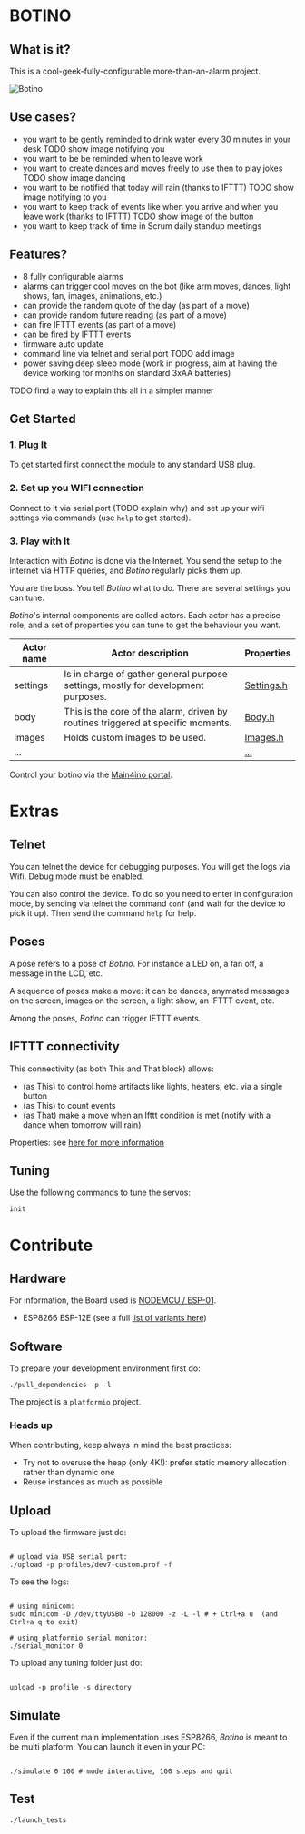 # BOTINO

## What is it? 

This is a cool-geek-fully-configurable more-than-an-alarm project. 

![Botino](misc/images/botino-v0.jpg)

## Use cases?

- you want to be gently reminded to drink water every 30 minutes in your desk TODO show image notifying you
- you want to be be reminded when to leave work
- you want to create dances and moves freely to use then to play jokes TODO show image dancing
- you want to be notified that today will rain (thanks to IFTTT) TODO show image notifying to you
- you want to keep track of events like when you arrive and when you leave work (thanks to IFTTT) TODO show image of the button
- you want to keep track of time in Scrum daily standup meetings

## Features?

- 8 fully configurable alarms
- alarms can trigger cool moves on the bot (like arm moves, dances, light shows, fan, images, animations, etc.)
- can provide the random quote of the day (as part of a move)
- can provide random future reading (as part of a move)
- can fire IFTTT events (as part of a move)
- can be fired by IFTTT events
- firmware auto update
- command line via telnet and serial port TODO add image
- power saving deep sleep mode (work in progress, aim at having the device working for months on standard 3xAA batteries)

TODO find a way to explain this all in a simpler manner

## Get Started

### 1. Plug It

To get started first connect the module to any standard USB plug.

### 2. Set up you WIFI connection

Connect to it via serial port (TODO explain why) and set up your wifi settings via commands (use `help` to get started).

### 3. Play with It

Interaction with *Botino* is done via the Internet. You send the setup to the internet via HTTP queries, and *Botino* regularly picks them up. 

You are the boss. You tell *Botino* what to do. There are several settings you can tune. 

*Botino*'s internal components are called actors. Each actor has a precise role, and a set of properties
you can tune to get the behaviour you want.


| Actor name    | Actor description                                                                    | Properties                         |
| ------------- | ------------------------------------------------------------------------------------ | ---------------------------------- |
| settings      | Is in charge of gather general purpose settings, mostly for development purposes.    | [Settings.h](src/actors/Settings.h)|
| body          | This is the core of the alarm, driven by routines triggered at specific moments.     | [Body.h](src/actors/Body.h)        |
| images        | Holds custom images to be used.                                                      | [Images.h](src/actors/Images.h)    |
| ...           |                                                                                      | [...](src/actors/)                 |

Control your botino via the [Main4ino portal](http://martinenhome.com:6780).

# Extras

## Telnet

You can telnet the device for debugging purposes. You will get the logs via Wifi. Debug mode must be enabled.

You can also control the device. To do so you need to enter in configuration mode, by sending via telnet the command `conf` (and wait
for the device to pick it up). Then send the command `help` for help.

## Poses

A pose refers to a pose of *Botino*. For instance a LED on, a fan off, a message in the LCD, etc.

A sequence of poses make a move: it can be dances, anymated messages on the screen, images on the screen, a light show, 
an IFTTT event, etc.

Among the poses, *Botino* can trigger IFTTT events. 

## IFTTT connectivity

This connectivity (as both This and That block) allows:

- (as This) to control home artifacts like lights, heaters, etc. via a single button
- (as This) to count events
- (as That) make a move when an Ifttt condition is met (notify with a dance when tomorrow will rain)


Properties: see [here for more information](src/actors/Body.h)

## Tuning

Use the following commands to tune the servos: 

```
init
```

# Contribute

## Hardware

For information, the Board used is [NODEMCU / ESP-01](http://www.esp8266.com/wiki/doku.php?id=esp8266-module-family).

- ESP8266 ESP-12E (see a full [list of variants here](https://www.esp8266.com/wiki/doku.php?id=esp8266-module-family))


## Software

To prepare your development environment first do:

```
./pull_dependencies -p -l
```

The project is a `platformio` project.

### Heads up

When contributing, keep always in mind the best practices: 

- Try not to overuse the heap (only 4K!): prefer static memory allocation rather than dynamic one
- Reuse instances as much as possible

## Upload

To upload the firmware just do: 

```

# upload via USB serial port:
./upload -p profiles/dev7-custom.prof -f

```

To see the logs:

```

# using minicom:
sudo minicom -D /dev/ttyUSB0 -b 128000 -z -L -l # + Ctrl+a u  (and Ctrl+a q to exit)

# using platformio serial monitor:
./serial_monitor 0

```

To upload any tuning folder just do: 

```

upload -p profile -s directory

```

## Simulate

Even if the current main implementation uses ESP8266, *Botino* is meant to be multi platform. You can launch it even in your PC:

```

./simulate 0 100 # mode interactive, 100 steps and quit

```

## Test

```
./launch_tests
```

